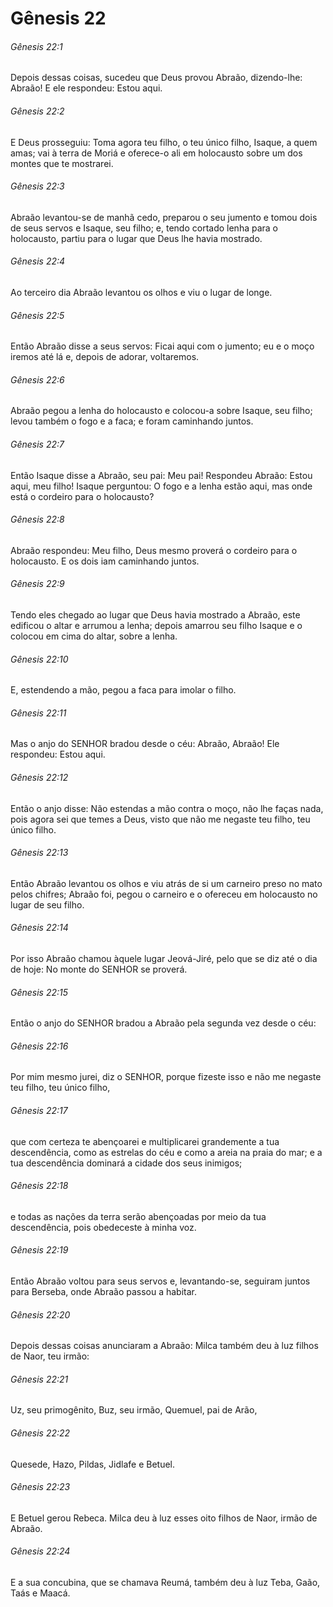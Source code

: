 # Gênesis 22

###### Gênesis 22:1

Depois dessas coisas, sucedeu que Deus provou Abraão, dizendo-lhe: Abraão! E ele respondeu: Estou aqui.

###### Gênesis 22:2

E Deus prosseguiu: Toma agora teu filho, o teu único filho, Isaque, a quem amas; vai à terra de Moriá e oferece-o ali em holocausto sobre um dos montes que te mostrarei.

###### Gênesis 22:3

Abraão levantou-se de manhã cedo, preparou o seu jumento e tomou dois de seus servos e Isaque, seu filho; e, tendo cortado lenha para o holocausto, partiu para o lugar que Deus lhe havia mostrado.

###### Gênesis 22:4

Ao terceiro dia Abraão levantou os olhos e viu o lugar de longe.

###### Gênesis 22:5

Então Abraão disse a seus servos: Ficai aqui com o jumento; eu e o moço iremos até lá e, depois de adorar, voltaremos.

###### Gênesis 22:6

Abraão pegou a lenha do holocausto e colocou-a sobre Isaque, seu filho; levou também o fogo e a faca; e foram caminhando juntos.

###### Gênesis 22:7

Então Isaque disse a Abraão, seu pai: Meu pai! Respondeu Abraão: Estou aqui, meu filho! Isaque perguntou: O fogo e a lenha estão aqui, mas onde está o cordeiro para o holocausto?

###### Gênesis 22:8

Abraão respondeu: Meu filho, Deus mesmo proverá o cordeiro para o holocausto. E os dois iam caminhando juntos.

###### Gênesis 22:9

Tendo eles chegado ao lugar que Deus havia mostrado a Abraão, este edificou o altar e arrumou a lenha; depois amarrou seu filho Isaque e o colocou em cima do altar, sobre a lenha.

###### Gênesis 22:10

E, estendendo a mão, pegou a faca para imolar o filho.

###### Gênesis 22:11

Mas o anjo do SENHOR bradou desde o céu: Abraão, Abraão! Ele respondeu: Estou aqui.

###### Gênesis 22:12

Então o anjo disse: Não estendas a mão contra o moço, não lhe faças nada, pois agora sei que temes a Deus, visto que não me negaste teu filho, teu único filho.

###### Gênesis 22:13

Então Abraão levantou os olhos e viu atrás de si um carneiro preso no mato pelos chifres; Abraão foi, pegou o carneiro e o ofereceu em holocausto no lugar de seu filho.

###### Gênesis 22:14

Por isso Abraão chamou àquele lugar Jeová-Jiré, pelo que se diz até o dia de hoje: No monte do SENHOR se proverá.

###### Gênesis 22:15

Então o anjo do SENHOR bradou a Abraão pela segunda vez desde o céu:

###### Gênesis 22:16

Por mim mesmo jurei, diz o SENHOR, porque fizeste isso e não me negaste teu filho, teu único filho,

###### Gênesis 22:17

que com certeza te abençoarei e multiplicarei grandemente a tua descendência, como as estrelas do céu e como a areia na praia do mar; e a tua descendência dominará a cidade dos seus inimigos;

###### Gênesis 22:18

e todas as nações da terra serão abençoadas por meio da tua descendência, pois obedeceste à minha voz.

###### Gênesis 22:19

Então Abraão voltou para seus servos e, levantando-se, seguiram juntos para Berseba, onde Abraão passou a habitar.

###### Gênesis 22:20

Depois dessas coisas anunciaram a Abraão: Milca também deu à luz filhos de Naor, teu irmão:

###### Gênesis 22:21

Uz, seu primogênito, Buz, seu irmão, Quemuel, pai de Arão,

###### Gênesis 22:22

Quesede, Hazo, Pildas, Jidlafe e Betuel.

###### Gênesis 22:23

E Betuel gerou Rebeca. Milca deu à luz esses oito filhos de Naor, irmão de Abraão.

###### Gênesis 22:24

E a sua concubina, que se chamava Reumá, também deu à luz Teba, Gaão, Taás e Maacá.

